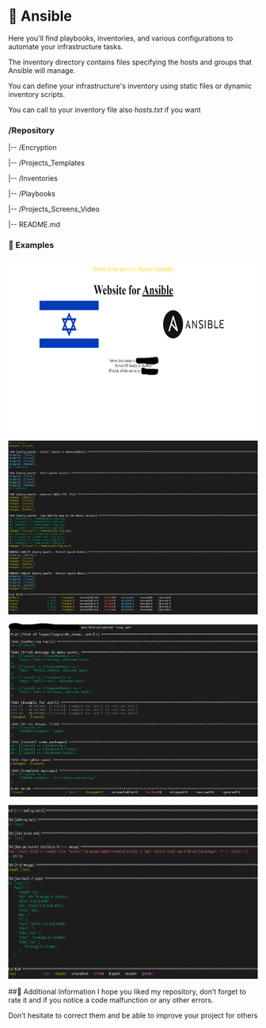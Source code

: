 # 🔧 Ansible
Here you'll find playbooks, inventories, and various configurations to automate your infrastructure tasks.

The inventory directory contains files specifying the hosts and groups that Ansible will manage. 

You can define your infrastructure's inventory using static files or dynamic inventory scripts.

You can call to your inventory file also *hosts.txt* if you want

### /Repository

 |-- /Encryption

 |-- /Projects_Templates

 |-- /Inventories
       
 |-- /Playbooks
       
 |-- /Projects_Screens_Video
       
 |-- README.md

### 📝 Examples

<p><img src="https://github.com/MatveyGuralskiy/Ansible/blob/main/Projects_Screens_Video/ExtraVars/Screenshot-WebPage.png?raw=true" style="height:350px; width:700px" /></p>



<p><img src="https://github.com/MatveyGuralskiy/Ansible/blob/main/Projects_Screens_Video/ExtraVars/Screenshot_Ansible.png?raw=true" style="height:350px; width:700px" /></p>



<p><img src="https://github.com/MatveyGuralskiy/Ansible/blob/main/Projects_Screens_Video/Loop-Usage/Screenshot.png?raw=true" style="height:350px; width:700px" /></p>



<p><img src="https://github.com/MatveyGuralskiy/Ansible/blob/main/Projects_Screens_Video/Error-Handling/Screenshot-Ansible.png?raw=true" style="height:350px; width:700px" /></p>

##📢 Additional Information
I hope you liked my repository, don’t forget to rate it and if you notice a code malfunction or any other errors.

Don’t hesitate to correct them and be able to improve your project for others

